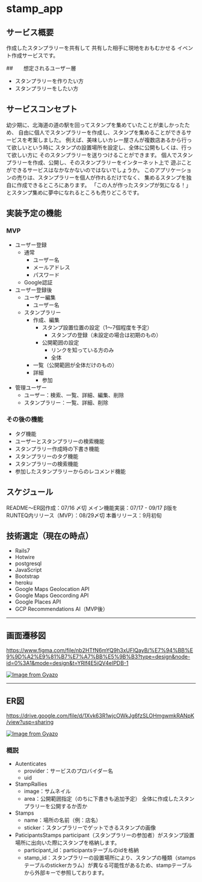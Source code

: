 # stamp_app

## サービス概要
作成したスタンプラリーを共有して
共有した相手に現地をおもむかせる
イベント作成サービスです。

##　　想定されるユーザー層
- スタンプラリーを作りたい方
- スタンプラリーをしたい方

## サービスコンセプト
幼少期に、北海道の道の駅を回ってスタンプを集めていたことが楽しかったため、
自由に個人でスタンプラリーを作成し、スタンプを集めることができるサービスを考案しました。
例えば、美味しいカレー屋さんが複数店あるから行って欲しいという時に
スタンプの設置場所を設定し、全体に公開もしくは、行って欲しい方に
そのスタンプラリーを送りつけることができます。
個人でスタンプラリーを作成、公開し、そのスタンプラリーをインターネット上で
遊ぶことができるサービスはなかなかないのではないでしょうか。
このアプリケーションの売りは、スタンプラリーを個人が作れるだけでなく、
集めるスタンプを独自に作成できるところにあります。
「この人が作ったスタンプが気になる！」とスタンプ集めに夢中になれるところも売りどころです。

## 実装予定の機能
### MVP
- ユーザー登録
  - 通常
    - ユーザー名
    - メールアドレス
    - パスワード
  - Google認証
- ユーザー登録後
  - ユーザー編集
    - ユーザー名
  - スタンプラリー
    - 作成、編集
      - スタンプ設置位置の設定（1〜7個程度を予定）
        - スタンプの登録（未設定の場合は初期のもの）
      - 公開範囲の設定
        - リンクを知っている方のみ
        - 全体
    - 一覧（公開範囲が全体だけのもの）
    - 詳細
      - 参加
- 管理ユーザー
  - ユーザー：検索、一覧、詳細、編集、削除
  - スタンプラリー：一覧、詳細、削除

### その後の機能
* タグ機能
* ユーザーとスタンプラリーの検索機能
* スタンプラリー作成時の下書き機能
* スタンプラリーのタグ機能
* スタンプラリーの検索機能
* 参加したスタンプラリーからのレコメンド機能


## スケジュール
README〜ER図作成：07/16 〆切
メイン機能実装：07/17 - 09/17
β版をRUNTEQ内リリース（MVP）：08/29〆切
本番リリース：9月初旬

## 技術選定（現在の時点）
- Rails7
- Hotwire
- postgresql
- JavaScript
- Bootstrap
- heroku
- Google Maps Geolocation API
- Google Maps Geocording API
- Google Places API
- GCP Recommendations AI（MVP後）

---
## 画面遷移図
https://www.figma.com/file/nb2HTfN6mYQ9h3xUFlQayB/%E7%94%BB%E9%9D%A2%E9%81%B7%E7%A7%BB%E5%9B%B3?type=design&node-id=0%3A1&mode=design&t=YRlf4E5iQV4eIPDB-1

[![Image from Gyazo](https://i.gyazo.com/41a4738130ffac57a28ed8772c572f91.png)](https://gyazo.com/41a4738130ffac57a28ed8772c572f91)

---
## ER図
https://drive.google.com/file/d/1Xvk63R1wjcOWkJg6fzSLOHmgwmkRANpK/view?usp=sharing

[![Image from Gyazo](https://i.gyazo.com/4eb478485288afdb6666f93d30defd9c.png)](https://gyazo.com/4eb478485288afdb6666f93d30defd9c)

### 概説
- Autenticates
  - provider：サービスのプロバイダー名
  - uid
- StampRallies
  - image：サムネイル
  - area：公開範囲指定（のちに下書きも追加予定）
    全体に作成したスタンプラリーを公開するか否か
- Stamps
  - name：場所の名前（例：店名）
  - sticker：スタンプラリーでゲットできるスタンプの画像
- PaticipantsStamps
  participant（スタンプラリーの参加者）がスタンプ設置場所に出向いた際にスタンプを格納します。
  - participant_id：participantsテーブルのidを格納
  - stamp_id：スタンプラリーの設置場所により、スタンプの種類（stampsテーブルのstickerカラム）が異なる可能性があるため、stampテーブルから外部キーで参照しております。